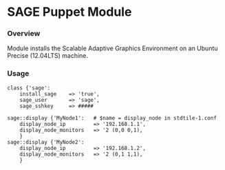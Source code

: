 # SAGE Puppet Module
### Overview
Module installs the Scalable Adaptive Graphics Environment on an Ubuntu Precise (12.04LTS) machine. 

### Usage

	class {'sage':
		install_sage	=> 'true',
		sage_user		=> 'sage',
		sage_sshkey		=> #####
		
	sage::display {'MyNode1':	# $name = display_node in stdtile-1.conf
		display_node_ip			=> '192.168.1.1',
		display_node_monitors	=> '2 (0,0 0,1),
		}
	sage::display {'MyNode2':
		display_node_ip			=> '192.168.1.2',
		display_node_monitors	=> '2 (0,1 1,1),
		}